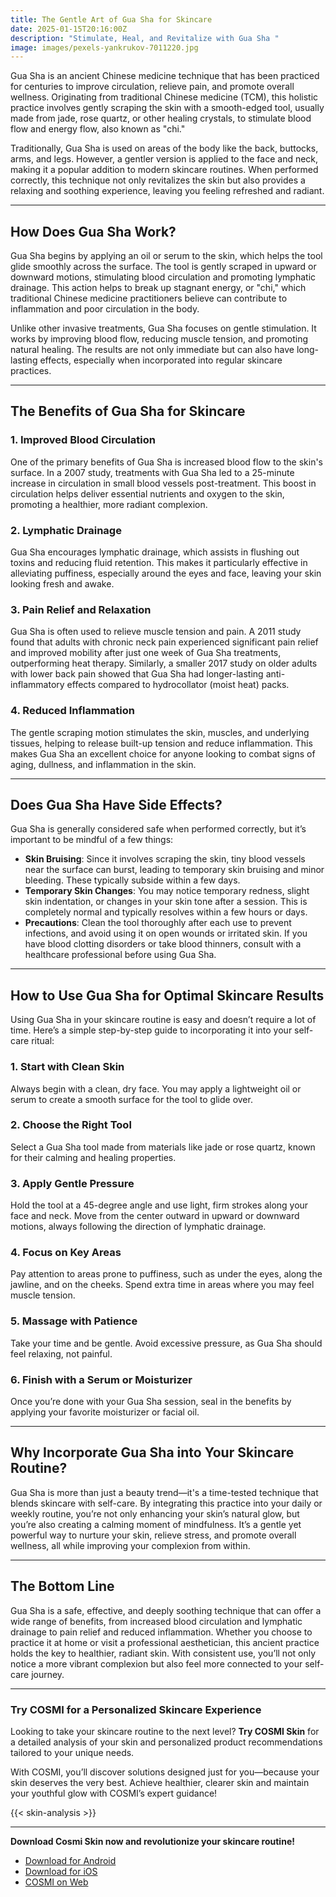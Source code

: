 ```yaml
---
title: The Gentle Art of Gua Sha for Skincare
date: 2025-01-15T20:16:00Z
description: "Stimulate, Heal, and Revitalize with Gua Sha "
image: images/pexels-yankrukov-7011220.jpg
---
```

Gua Sha is an ancient Chinese medicine technique that has been practiced for centuries to improve circulation, relieve pain, and promote overall wellness. Originating from traditional Chinese medicine (TCM), this holistic practice involves gently scraping the skin with a smooth-edged tool, usually made from jade, rose quartz, or other healing crystals, to stimulate blood flow and energy flow, also known as "chi."

Traditionally, Gua Sha is used on areas of the body like the back, buttocks, arms, and legs. However, a gentler version is applied to the face and neck, making it a popular addition to modern skincare routines. When performed correctly, this technique not only revitalizes the skin but also provides a relaxing and soothing experience, leaving you feeling refreshed and radiant.

---

## How Does Gua Sha Work?

Gua Sha begins by applying an oil or serum to the skin, which helps the tool glide smoothly across the surface. The tool is gently scraped in upward or downward motions, stimulating blood circulation and promoting lymphatic drainage. This action helps to break up stagnant energy, or "chi," which traditional Chinese medicine practitioners believe can contribute to inflammation and poor circulation in the body.

Unlike other invasive treatments, Gua Sha focuses on gentle stimulation. It works by improving blood flow, reducing muscle tension, and promoting natural healing. The results are not only immediate but can also have long-lasting effects, especially when incorporated into regular skincare practices.

---

## The Benefits of Gua Sha for Skincare

### 1. **Improved Blood Circulation**
One of the primary benefits of Gua Sha is increased blood flow to the skin's surface. In a 2007 study, treatments with Gua Sha led to a 25-minute increase in circulation in small blood vessels post-treatment. This boost in circulation helps deliver essential nutrients and oxygen to the skin, promoting a healthier, more radiant complexion.

### 2. **Lymphatic Drainage**
Gua Sha encourages lymphatic drainage, which assists in flushing out toxins and reducing fluid retention. This makes it particularly effective in alleviating puffiness, especially around the eyes and face, leaving your skin looking fresh and awake.

### 3. **Pain Relief and Relaxation**
Gua Sha is often used to relieve muscle tension and pain. A 2011 study found that adults with chronic neck pain experienced significant pain relief and improved mobility after just one week of Gua Sha treatments, outperforming heat therapy. Similarly, a smaller 2017 study on older adults with lower back pain showed that Gua Sha had longer-lasting anti-inflammatory effects compared to hydrocollator (moist heat) packs.

### 4. **Reduced Inflammation**
The gentle scraping motion stimulates the skin, muscles, and underlying tissues, helping to release built-up tension and reduce inflammation. This makes Gua Sha an excellent choice for anyone looking to combat signs of aging, dullness, and inflammation in the skin.

---

## Does Gua Sha Have Side Effects?

Gua Sha is generally considered safe when performed correctly, but it’s important to be mindful of a few things:

- **Skin Bruising**: Since it involves scraping the skin, tiny blood vessels near the surface can burst, leading to temporary skin bruising and minor bleeding. These typically subside within a few days.
- **Temporary Skin Changes**: You may notice temporary redness, slight skin indentation, or changes in your skin tone after a session. This is completely normal and typically resolves within a few hours or days.
- **Precautions**: Clean the tool thoroughly after each use to prevent infections, and avoid using it on open wounds or irritated skin. If you have blood clotting disorders or take blood thinners, consult with a healthcare professional before using Gua Sha.

---

## How to Use Gua Sha for Optimal Skincare Results

Using Gua Sha in your skincare routine is easy and doesn’t require a lot of time. Here’s a simple step-by-step guide to incorporating it into your self-care ritual:

### 1. **Start with Clean Skin**
Always begin with a clean, dry face. You may apply a lightweight oil or serum to create a smooth surface for the tool to glide over.

### 2. **Choose the Right Tool**
Select a Gua Sha tool made from materials like jade or rose quartz, known for their calming and healing properties.

### 3. **Apply Gentle Pressure**
Hold the tool at a 45-degree angle and use light, firm strokes along your face and neck. Move from the center outward in upward or downward motions, always following the direction of lymphatic drainage.

### 4. **Focus on Key Areas**
Pay attention to areas prone to puffiness, such as under the eyes, along the jawline, and on the cheeks. Spend extra time in areas where you may feel muscle tension.

### 5. **Massage with Patience**
Take your time and be gentle. Avoid excessive pressure, as Gua Sha should feel relaxing, not painful.

### 6. **Finish with a Serum or Moisturizer**
Once you’re done with your Gua Sha session, seal in the benefits by applying your favorite moisturizer or facial oil.

---

## Why Incorporate Gua Sha into Your Skincare Routine?

Gua Sha is more than just a beauty trend—it's a time-tested technique that blends skincare with self-care. By integrating this practice into your daily or weekly routine, you’re not only enhancing your skin’s natural glow, but you’re also creating a calming moment of mindfulness. It’s a gentle yet powerful way to nurture your skin, relieve stress, and promote overall wellness, all while improving your complexion from within.

---

## The Bottom Line

Gua Sha is a safe, effective, and deeply soothing technique that can offer a wide range of benefits, from increased blood circulation and lymphatic drainage to pain relief and reduced inflammation. Whether you choose to practice it at home or visit a professional aesthetician, this ancient practice holds the key to healthier, radiant skin. With consistent use, you’ll not only notice a more vibrant complexion but also feel more connected to your self-care journey.


---
### Try COSMI for a Personalized Skincare Experience  
Looking to take your skincare routine to the next level? **Try COSMI Skin** for a detailed analysis of your skin and personalized product recommendations tailored to your unique needs.  

With COSMI, you’ll discover solutions designed just for you—because your skin deserves the very best. Achieve healthier, clearer skin and maintain your youthful glow with COSMI’s expert guidance!  

{{< skin-analysis >}}

---
**Download Cosmi Skin now and revolutionize your skincare routine!**  
- [Download for Android](https://play.google.com/store/apps/details?id=com.taic.cosmi&hl=en)  
- [Download for iOS](https://apps.apple.com/us/app/cosmi-become-attractive/id6737167960)  
- [COSMI on Web](https://www.cosmi.skin/)  






